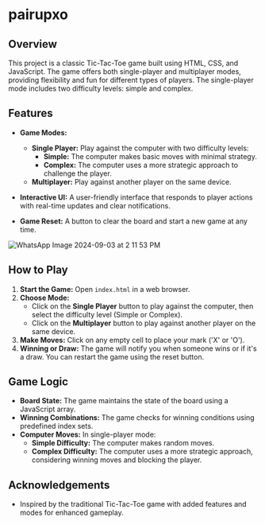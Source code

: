 # pairupxo

## Overview

This project is a classic Tic-Tac-Toe game built using HTML, CSS, and JavaScript. The game offers both single-player and multiplayer modes, providing flexibility and fun for different types of players. The single-player mode includes two difficulty levels: simple and complex.

## Features

- **Game Modes:**
  - **Single Player:** Play against the computer with two difficulty levels:
    - **Simple:** The computer makes basic moves with minimal strategy.
    - **Complex:** The computer uses a more strategic approach to challenge the player.
  - **Multiplayer:** Play against another player on the same device.
  
- **Interactive UI:** A user-friendly interface that responds to player actions with real-time updates and clear notifications.

- **Game Reset:** A button to clear the board and start a new game at any time.

![WhatsApp Image 2024-09-03 at 2 11 53 PM](https://github.com/user-attachments/assets/e07b16c1-8f3e-47e9-bea8-fe7f381cb7a3) 

## How to Play

1. **Start the Game:** Open `index.html` in a web browser.
2. **Choose Mode:** 
   - Click on the **Single Player** button to play against the computer, then select the difficulty level (Simple or Complex).
   - Click on the **Multiplayer** button to play against another player on the same device.
3. **Make Moves:** Click on any empty cell to place your mark ('X' or 'O').
4. **Winning or Draw:** The game will notify you when someone wins or if it's a draw. You can restart the game using the reset button.

## Game Logic

- **Board State:** The game maintains the state of the board using a JavaScript array.
- **Winning Combinations:** The game checks for winning conditions using predefined index sets.
- **Computer Moves:** In single-player mode:
  - **Simple Difficulty:** The computer makes random moves.
  - **Complex Difficulty:** The computer uses a more strategic approach, considering winning moves and blocking the player.

## Acknowledgements

- Inspired by the traditional Tic-Tac-Toe game with added features and modes for enhanced gameplay.
